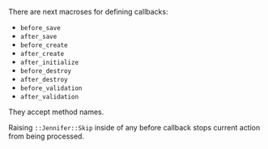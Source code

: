 There are next macroses for defining callbacks:
- `before_save`
- `after_save`
- `before_create`
- `after_create`
- `after_initialize`
- `before_destroy`
- `after_destroy`
- `before_validation`
- `after_validation`

They accept method names.

Raising `::Jennifer::Skip` inside of any before callback stops current action from being processed. 
